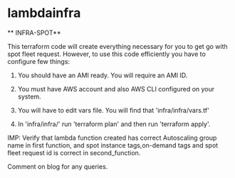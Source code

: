 # lambdainfra

** INFRA-SPOT**

This terraform code will create everything necessary for you to get go with spot fleet request.
However, to use this code efficiently you have to configure few things:

1. You should have an AMI ready. You will require an AMI ID.

2. You must have AWS account and also AWS CLI configured on your system.

3. You will have to edit vars file. You  will find that  'infra/infra/vars.tf'

4. In 'infra/infra/' run 'terraform plan' and then run 'terraform apply'.

IMP: Verify that lambda function created has correct Autoscaling group name in first function, and spot instance tags,on-demand tags and spot fleet request id is correct in second_function.

Comment on blog for any queries.

